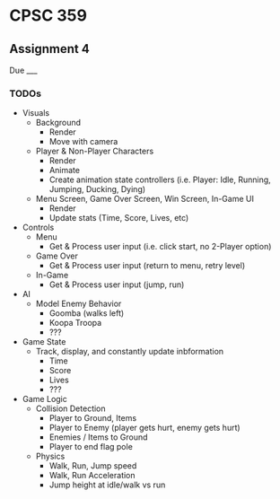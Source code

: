 # CPSC 359

## Assignment 4
Due ___

### TODOs
* Visuals
  - Background
    * Render
    * Move with camera
  - Player & Non-Player Characters
    * Render
    * Animate
    * Create animation state controllers (i.e. Player: Idle, Running, Jumping, Ducking, Dying)
  - Menu Screen, Game Over Screen, Win Screen, In-Game UI
    * Render
    * Update stats (Time, Score, Lives, etc)
* Controls
  - Menu
    * Get & Process user input (i.e. click start, no 2-Player option)
  - Game Over
    * Get & Process user input (return to menu, retry level)
  - In-Game
    * Get & Process user input (jump, run)
* AI
  - Model Enemy Behavior
    * Goomba (walks left)
    * Koopa Troopa
    * ???
* Game State
  - Track, display, and constantly update inbformation
    * Time
    * Score
    * Lives
    * ???
* Game Logic
  - Collision Detection
    * Player to Ground, Items
    * Player to Enemy (player gets hurt, enemy gets hurt)
    * Enemies / Items to Ground
    * Player to end flag pole
  - Physics
    * Walk, Run, Jump speed
    * Walk, Run Acceleration
    * Jump height at idle/walk vs run
